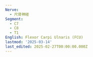 ```yaml
---
Nerve:
  - 尺骨神経
Segment:
  - C7
  - C8
  - T1
English: Flexor Carpi Ulnaris (FCU)
lastmod: '2025-03-14'
last_edited: 2025-02-27T00:00:00.000Z
---
```



